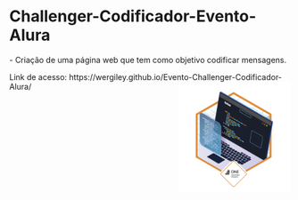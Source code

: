 # Challenger-Codificador-Evento-Alura
<div>
  <p>- Criação de uma página web que tem como objetivo codificar mensagens.</p>
Link de acesso: https://wergiley.github.io/Evento-Challenger-Codificador-Alura/
<img src="images/cms_files_10224_1671211139Prancheta_3.png" align="right" width="200px">
</div>

